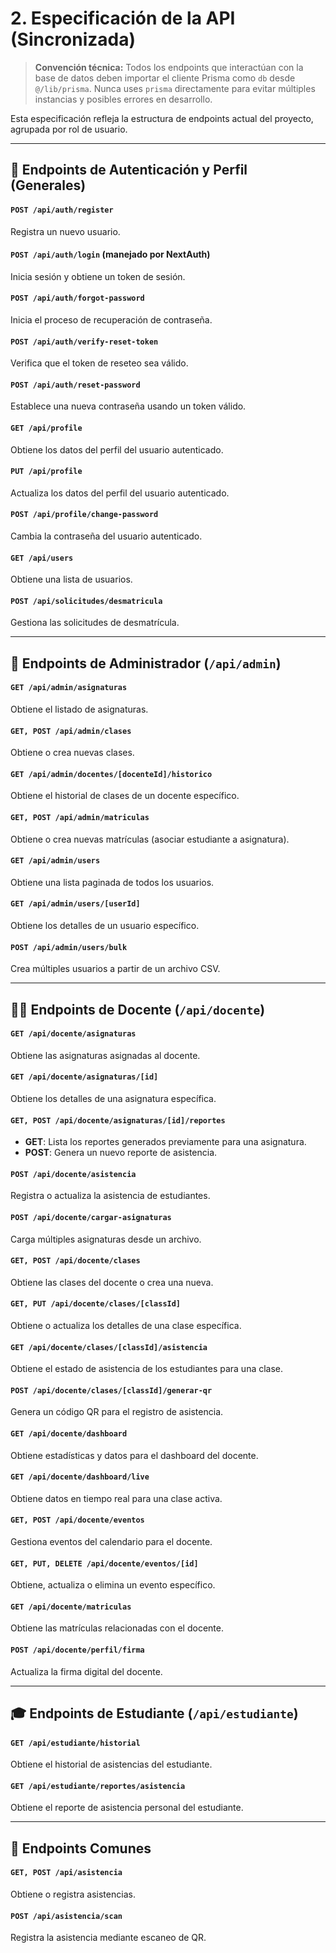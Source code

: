 # 2. Especificación de la API (Sincronizada)

> **Convención técnica:** Todos los endpoints que interactúan con la base de datos deben importar el cliente Prisma como `db` desde `@/lib/prisma`. Nunca uses `prisma` directamente para evitar múltiples instancias y posibles errores en desarrollo.

Esta especificación refleja la estructura de endpoints actual del proyecto, agrupada por rol de usuario.

---

## 🔑 Endpoints de Autenticación y Perfil (Generales)

#### `POST /api/auth/register`

Registra un nuevo usuario.

#### `POST /api/auth/login` (manejado por NextAuth)

Inicia sesión y obtiene un token de sesión.

#### `POST /api/auth/forgot-password`

Inicia el proceso de recuperación de contraseña.

#### `POST /api/auth/verify-reset-token`

Verifica que el token de reseteo sea válido.

#### `POST /api/auth/reset-password`

Establece una nueva contraseña usando un token válido.

#### `GET /api/profile`

Obtiene los datos del perfil del usuario autenticado.

#### `PUT /api/profile`

Actualiza los datos del perfil del usuario autenticado.

#### `POST /api/profile/change-password`

Cambia la contraseña del usuario autenticado.

#### `GET /api/users`

Obtiene una lista de usuarios.

#### `POST /api/solicitudes/desmatricula`

Gestiona las solicitudes de desmatrícula.

---

## 👤 Endpoints de Administrador (`/api/admin`)

#### `GET /api/admin/asignaturas`

Obtiene el listado de asignaturas.

#### `GET, POST /api/admin/clases`

Obtiene o crea nuevas clases.

#### `GET /api/admin/docentes/[docenteId]/historico`

Obtiene el historial de clases de un docente específico.

#### `GET, POST /api/admin/matriculas`

Obtiene o crea nuevas matrículas (asociar estudiante a asignatura).

#### `GET /api/admin/users`

Obtiene una lista paginada de todos los usuarios.

#### `GET /api/admin/users/[userId]`

Obtiene los detalles de un usuario específico.

#### `POST /api/admin/users/bulk`

Crea múltiples usuarios a partir de un archivo CSV.

---

## 👨‍🏫 Endpoints de Docente (`/api/docente`)

#### `GET /api/docente/asignaturas`

Obtiene las asignaturas asignadas al docente.

#### `GET /api/docente/asignaturas/[id]`

Obtiene los detalles de una asignatura específica.

#### `GET, POST /api/docente/asignaturas/[id]/reportes`

- **GET**: Lista los reportes generados previamente para una asignatura.
- **POST**: Genera un nuevo reporte de asistencia.

#### `POST /api/docente/asistencia`

Registra o actualiza la asistencia de estudiantes.

#### `POST /api/docente/cargar-asignaturas`

Carga múltiples asignaturas desde un archivo.

#### `GET, POST /api/docente/clases`

Obtiene las clases del docente o crea una nueva.

#### `GET, PUT /api/docente/clases/[classId]`

Obtiene o actualiza los detalles de una clase específica.

#### `GET /api/docente/clases/[classId]/asistencia`

Obtiene el estado de asistencia de los estudiantes para una clase.

#### `POST /api/docente/clases/[classId]/generar-qr`

Genera un código QR para el registro de asistencia.

#### `GET /api/docente/dashboard`

Obtiene estadísticas y datos para el dashboard del docente.

#### `GET /api/docente/dashboard/live`

Obtiene datos en tiempo real para una clase activa.

#### `GET, POST /api/docente/eventos`

Gestiona eventos del calendario para el docente.

#### `GET, PUT, DELETE /api/docente/eventos/[id]`

Obtiene, actualiza o elimina un evento específico.

#### `GET /api/docente/matriculas`

Obtiene las matrículas relacionadas con el docente.

#### `POST /api/docente/perfil/firma`

Actualiza la firma digital del docente.

---

## 🎓 Endpoints de Estudiante (`/api/estudiante`)

#### `GET /api/estudiante/historial`

Obtiene el historial de asistencias del estudiante.

#### `GET /api/estudiante/reportes/asistencia`

Obtiene el reporte de asistencia personal del estudiante.

---

## 🔄 Endpoints Comunes

#### `GET, POST /api/asistencia`

Obtiene o registra asistencias.

#### `POST /api/asistencia/scan`

Registra la asistencia mediante escaneo de QR.

